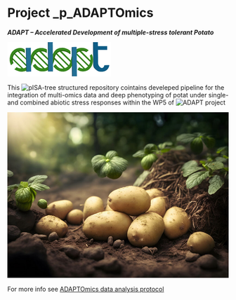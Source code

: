Project _p_ADAPTOmics
================

***ADAPT – Accelerated Development of multiple-stress tolerant Potato***

![](https://github.com/NIB-SI/multiOmics-integration/blob/main/_p_ADAPTOmics/presentations/logo.gif)

This ![pISA-tree](https://github.com/NIB-SI/pISA-tree) structured repository cointains develeped pipeline for the integration of multi-omics data and deep phenotyping of potat under single- and combined abiotic stress responses within the WP5 of ![ADAPT](https://adapt.univie.ac.at/) project



![](https://github.com/NIB-SI/multiOmics-integration/blob/main/_p_ADAPTOmics/presentations/potato.jpg)

For more info see [ADAPTOmics data analysis protocol](https://github.com/NIB-SI/multiOmics-integration/blob/main/_p_ADAPTOmics/reports/ADAPTOmics_data_analysis_Protocol.docx)
